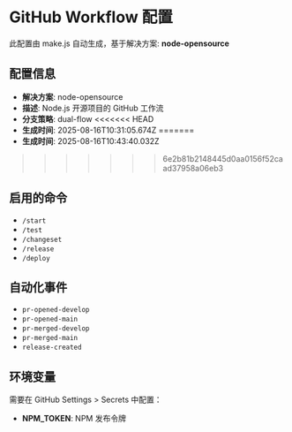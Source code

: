 # GitHub Workflow 配置

此配置由 make.js 自动生成，基于解决方案: **node-opensource**

## 配置信息

- **解决方案**: node-opensource
- **描述**: Node.js 开源项目的 GitHub 工作流
- **分支策略**: dual-flow
<<<<<<< HEAD
- **生成时间**: 2025-08-16T10:31:05.674Z
=======
- **生成时间**: 2025-08-16T10:43:40.032Z
>>>>>>> 6e2b81b2148445d0aa0156f52caad37958a06eb3

## 启用的命令

- `/start`
- `/test`
- `/changeset`
- `/release`
- `/deploy`

## 自动化事件

- `pr-opened-develop`
- `pr-opened-main`
- `pr-merged-develop`
- `pr-merged-main`
- `release-created`

## 环境变量

需要在 GitHub Settings > Secrets 中配置：

- **NPM_TOKEN**: NPM 发布令牌
